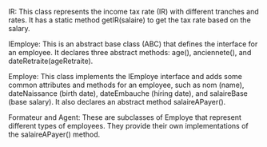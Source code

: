 IR: This class represents the income tax rate (IR) with different tranches and rates. It has a static method getIR(salaire) to get the tax rate based on the salary.

IEmploye: This is an abstract base class (ABC) that defines the interface for an employee. It declares three abstract methods: age(), anciennete(), and dateRetraite(ageRetraite).

Employe: This class implements the IEmploye interface and adds some common attributes and methods for an employee, such as nom (name), dateNaissance (birth date), dateEmbauche (hiring date), and salaireBase (base salary). It also declares an abstract method salaireAPayer().

Formateur and Agent: These are subclasses of Employe that represent different types of employees. They provide their own implementations of the salaireAPayer() method.
